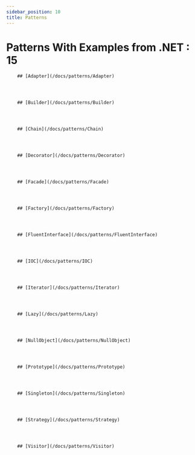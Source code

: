 ```yaml
---
sidebar_position: 10
title: Patterns
---
```


# Patterns With Examples from .NET  :  15


        ## [Adapter](/docs/patterns/Adapter)



    
        ## [Builder](/docs/patterns/Builder)



    
        ## [Chain](/docs/patterns/Chain)



    
        ## [Decorator](/docs/patterns/Decorator)



    
        ## [Facade](/docs/patterns/Facade)



    
        ## [Factory](/docs/patterns/Factory)



    
        ## [FluentInterface](/docs/patterns/FluentInterface)



    
        ## [IOC](/docs/patterns/IOC)



    
        ## [Iterator](/docs/patterns/Iterator)



    
        ## [Lazy](/docs/patterns/Lazy)



    
        ## [NullObject](/docs/patterns/NullObject)



    
        ## [Prototype](/docs/patterns/Prototype)



    
        ## [Singleton](/docs/patterns/Singleton)



    
        ## [Strategy](/docs/patterns/Strategy)



    
        ## [Visitor](/docs/patterns/Visitor)



    
